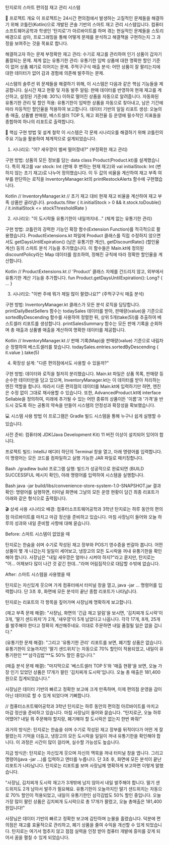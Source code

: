 탄지로의 스마트 편의점 재고 관리 시스템

📄 프로젝트 개요
이 프로젝트는 24시간 편의점에서 발생하는 고질적인 문제들을 해결하기 위해 코틀린(Kotlin)으로 개발된 콘솔 기반의 스마트 재고 관리 시스템입니다. 컴퓨터소프트웨어공학과 학생인 '탄지로'가 아르바이트를 하며 겪는 현실적인 문제들을 스토리 배경으로 삼아, 프로그래밍을 통해 어떻게 문제를 분석하고 해결책을 구현하는지 그 과정을 보여주는 것을 목표로 합니다.

해결하고자 하는 문제
부정확한 재고 관리: 수기로 재고를 관리하여 인기 상품이 갑자기 품절되는 문제.
체계 없는 유통기한 관리: 유통기한 임박 상품에 대한 명확한 할인 기준이 없어 상품 폐기로 이어지는 문제.
주먹구구식 매출 분석: 어떤 상품이 잘 팔리는지에 대한 데이터가 없어 감과 경험에 의존해 발주하는 문제.

시스템의 솔루션
위 문제들을 해결하기 위해, 이 시스템은 다음과 같은 핵심 기능들을 제공합니다.
실시간 재고 현황 및 자동 발주 알림: 판매 데이터를 반영하여 현재 재고를 계산하고, 설정된 기준(예: 30%) 이하로 떨어진 상품을 자동으로 알려줍니다.
자동화된 유통기한 관리 및 할인 적용: 유통기한이 임박한 상품을 자동으로 찾아내고, 남은 기간에 따라 차등적인 할인율을 적용하여 보고합니다.
데이터 기반의 일일 리포트 생성: 오늘의 총 매출, 상품별 판매량, 베스트셀러 TOP 5, 재고 회전율 등 운영에 필수적인 지표들을 종합하여 하나의 리포트로 출력합니다.

📝 핵심 구현 방법 및 설계 철학
이 시스템은 각 문제 시나리오를 해결하기 위해 코틀린의 주요 기능을 활용하여 체계적으로 설계되었습니다.

1. 시나리오: "어? 새우깡이 벌써 떨어졌네?" (부정확한 재고 관리)

구현 방법: 상품의 모든 정보를 담는 data class Product(Product.kt)를 설계했습니다. 특히 재고를 var stock: Int (판매 후 변하는 현재 재고)와 val initialStock: Int (변하지 않는 초기 재고)로 나누어 정의했습니다. 이 두 값의 비율을 계산하여 재고 부족 여부를 판단하는 로직을 InventoryManager.kt의 printRestockAlerts 함수에 구현했습니다.

Kotlin
// InventoryManager.kt
// 초기 재고 대비 현재 재고 비율을 계산하여 재고 부족 상품만 골라냅니다.
products.filter { it.initialStock > 0 && it.stock.toDouble() / it.initialStock <= stockThresholdRate }

2. 시나리오: "이 도시락들 유통기한이 내일까지네..." (체계 없는 유통기한 관리)

구현 방법: 코틀린의 강력한 기능인 확장 함수(Extension Function)를 적극적으로 활용했습니다. ProductExtensions.kt 파일에 Product 클래스를 직접 수정하지 않으면서도 getDaysUntilExpiration() (남은 유통기한 계산), getDiscountRate() (할인율 계산) 등의 스마트 분석 기능을 추가했습니다. 이 함수들은 Main.kt에 정의된 discountPolicy라는 Map 데이터를 참조하여, 정해진 규칙에 따라 정확한 할인율을 계산합니다.

Kotlin
// ProductExtensions.kt
// 'Product' 클래스 자체를 건드리지 않고, 외부에서 유통기한 계산 기능을 추가합니다.
fun Product.getDaysUntilExpiration(): Long? { ... }

3. 시나리오: "이번 주에 뭐가 제일 많이 팔렸나요?" (주먹구구식 매출 분석)

구현 방법: InventoryManager.kt 클래스가 모든 분석 로직을 담당합니다. printDailyBestSellers 함수는 todaySales 데이터를 받아, 판매량(value)을 기준으로 sortedByDescending 함수를 사용하여 정렬한 뒤, 상위 5개(take(5))를 추출하여 베스트셀러 리포트를 생성합니다. printSalesSummary 함수는 모든 판매 기록을 순회하며 총 매출과 상품별 매출을 계산하여 명확한 데이터를 제공합니다.

Kotlin
// InventoryManager.kt
// 판매 기록(Map)을 판매량(value) 기준으로 내림차순 정렬하여 베스트셀러를 찾습니다.
todaySales.entries.sortedByDescending { it.value }.take(5)

4. 확장성 설계: "다른 편의점에서도 사용할 수 있을까?"

구현 방법: 데이터와 로직을 철저히 분리했습니다. Main.kt 파일은 상품 목록, 판매량 등 순수한 데이터만을 담고 있으며, InventoryManager.kt는 이 데이터를 받아 처리하는 엔진 역할을 합니다. 따라서 다른 편의점의 데이터를 Main.kt에 입력하기만 하면, 엔진은 수정 없이 그대로 재사용할 수 있습니다. 또한, AdvancedProduct.kt에 interface Sellable을 정의하여, 미래에 추가될 수 있는 어떤 종류의 상품이든 '이름'과 '가격'을 반드시 갖도록 하는 공통의 약속을 만들어 시스템의 안정성과 확장성을 확보했습니다.

💻 시스템 사용 방법
이 프로그램은 Gradle 빌드 시스템을 통해 누구나 쉽게 실행할 수 있습니다.

사전 준비: 컴퓨터에 JDK(Java Development Kit) 11 버전 이상이 설치되어 있어야 합니다.

프로젝트 빌드: IntelliJ 에디터 하단의 Terminal 창을 열고, 아래 명령어를 입력합니다. 이 명령어는 모든 코드를 컴파일하고 실행 가능한 JAR 파일로 패키징합니다.

Bash
./gradlew build
프로그램 실행: 빌드가 성공적으로 완료되면 (BUILD SUCCESSFUL 메시지 확인), 아래 명령어를 입력하여 시스템을 실행합니다.

Bash
java -jar build/libs/convenience-store-system-1.0-SNAPSHOT.jar
결과 확인: 명령어를 실행하면, 터미널 화면에 그날의 모든 운영 현황이 담긴 최종 리포트가 아래와 같은 형식으로 출력됩니다.

🎬 상세 사용 시나리오
배경: 컴퓨터소프트웨어공학과 3학년 탄지로는 하루 동안의 편의점 아르바이트를 마치고 마감 정산을 준비하고 있습니다. 
마침 사장님이 들어와 오늘 하루의 성과와 내일 준비할 사항에 대해 묻습니다.

Before: 스마트 시스템이 없었을 때

탄지로는 한숨을 쉬며 수기로 작성된 재고 장부와 POS기 영수증을 번갈아 봅니다. 어떤 상품이 몇 개 나갔는지 일일이 세어보고, 냉장고의 모든 도시락을 꺼내 유통기한을 확인해야 합니다. 사장님은 "내일 새우깡은 얼마나 시켜야 하지?"라고 묻지만, 탄지로는 "어... 어제보다 많이 나간 것 같긴 한데..."라며 어림짐작으로 대답할 수밖에 없습니다.

After: 스마트 시스템을 사용했을 때

탄지로는 자신있게 웃으며 가게 컴퓨터에서 터미널 창을 열고, java -jar ... 명령어를 입력합니다. 단 3초 후, 화면에 모든 분석이 끝난 종합 리포트가 나타납니다.

탄지로는 리포트의 각 항목을 짚어가며 사장님께 명확하게 보고합니다.

(재고 부족 문제 해결): "사장님, 화면의 '긴급 재고 알림'을 보시면, '김치찌개 도시락'이 3개, '딸기 샌드위치'가 2개, '새우깡'이 5개 남았다고 나옵니다. 각각 17개, 8개, 25개를 발주해야 한다고 정확히 계산해주네요. 이대로 주문하면 내일 품절될 일은 없을 겁니다."

(유통기한 문제 해결): "그리고 '유통기한 관리' 리포트를 보면, 폐기할 상품은 없습니다. 유통기한이 오늘까지인 '딸기 샌드위치'는 자동으로 70% 할인이 적용되었고, 내일이 유통기한인 **'삼각김밥'**도 50% 할인 중입니다."

(매출 분석 문제 해결): "마지막으로 '베스트셀러 TOP 5'와 '매출 현황'을 보면, 오늘 가장 인기 있었던 상품은 17개가 팔린 '김치찌개 도시락'입니다. 
오늘 총 매출은 181,400원으로 집계되었습니다."

사장님은 데이터 기반의 빠르고 정확한 보고에 크게 만족하며, 이제 편의점 운영을 감이 아닌 데이터로 할 수 있게 되었다며 기뻐합니다.

//
컴퓨터소프트웨어공학과 3학년 탄지로는 하루 동안의 편의점 아르바이트를 마치고 마감 정산을 준비하고 있습니다.
마침 사장님이 들어와 묻습니다. "탄지로군, 오늘 하루 어땠어? 내일 뭐 주문해야 할지랑, 폐기해야 할 도시락은 없는지 한번 봐줘!"

과거의 방식은:
탄지로는 한숨을 쉬며 수기로 작성된 재고 장부를 뒤적이다가 어떤 게 잘 팔렸는지 기억을 더듬고, 냉장고의 모든 도시락을 일일이 꺼내 유통기한을 확인해야 합니다. 
이 과정은 시간이 많이 걸리며, 실수할 가능성도 높습니다.

지금 방식은:
탄지로는 자신있게 웃으며 자신의 맥묵을 꺼내 터미널 창을 엽니다. 
그리고 명령어(java -jar ...)를 입력하고 엔터를 누릅니다.
단 3초 후, 화면에 모든 분석이 끝난 리포트가 나타납니다.
탄지로는 리포트를 보며 사장님께 명확하게 보고하면 이렇게 말했습니다. 

"사장님, 김치찌개 도시락 재고가 3개밖에 남지 않아서 내일 발주해야 합니다. 
딸기 샌드위치도 2개 남아서 발주가 필요해요. 
유통기한이 오늘까지인 딸기 샌드위치는 자동으로 70% 할인이 적용되었고, 내일이 유통기한인 삼각김밥도 50% 할인 중입니다. 
오늘 가장 많이 팔린 상품은 김치찌개 도시락으로 총 17개가 팔렸고, 오늘 총매출은 181,400원입니다!"

사장님은 데이터 기반의 빠르고 정확한 보고에 감탄하며 눈물을 흘렸습니다. 
덕분에 편의점은 재고를 효율적으로 관리하고, 폐기 상품을 줄여 수익을 개선할 수 있게 되었습니다.
탄지로는 여기서 멈추지 않고 점점 실력을 인정 받아 컴퓨터 개발에 흥미를 갖게 되어서 꿈을 펼칠 수 있게 되었습니다. 



